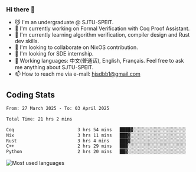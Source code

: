 ### Hi there 👋

<!--
**definfo/definfo** is a ✨ _special_ ✨ repository because its `README.md` (this file) appears on your GitHub profile.

Here are some ideas to get you started:

- 🔭 I’m currently working on ...
- 🌱 I’m currently learning ...
- 👯 I’m looking to collaborate on ...
- 🤔 I’m looking for help with ...
- 💬 Ask me about ...
- 📫 How to reach me: ...
- 😄 Pronouns: ...
- ⚡ Fun fact: ...
-->

- 😼 I'm an undergraduate @ SJTU-SPEIT.
- 🔭 I'm currently working on Formal Verification with Coq Proof Assistant.
- 🌱 I'm currently learning algorithm verification, compiler design and Rust dev skills.
- 👯 I'm looking to collaborate on NixOS contribution.
- 🤔 I'm looking for SDE internship.
- 💬 Working languages: 中文(普通话), English, Français. Feel free to ask me anything about SJTU-SPEIT.
- 📫 How to reach me via e-mail: hjsdbb1@gmail.com

## Coding Stats

<!--START_SECTION:waka-->

```txt
From: 27 March 2025 - To: 03 April 2025

Total Time: 21 hrs 2 mins

Coq                        3 hrs 54 mins   ████▓░░░░░░░░░░░░░░░░░░░░   18.00 %
Nix                        3 hrs 11 mins   ███▓░░░░░░░░░░░░░░░░░░░░░   14.64 %
Rust                       3 hrs 4 mins    ███▓░░░░░░░░░░░░░░░░░░░░░   14.16 %
C++                        2 hrs 29 mins   ███░░░░░░░░░░░░░░░░░░░░░░   11.48 %
Python                     2 hrs 20 mins   ██▓░░░░░░░░░░░░░░░░░░░░░░   10.74 %
```

<!--END_SECTION:waka-->

![Most used languages](https://github-readme-stats.vercel.app/api/top-langs/?username=definfo&layout=donut&theme=dracula&exclude_repo=xv6-labs-2023)


